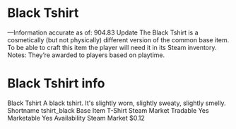 # Black Tshirt

—Information accurate as of: 904.83 Update
The Black Tshirt is a cosmetically (but not physically) different version of the common base item. To be able to craft this item the player will need it in its Steam inventory.
Notes:
They’re awarded to players based on playtime.
# Black Tshirt info

Black Tshirt
A black tshirt. It's slightly worn, slightly sweaty, slightly smelly.
Shortname
tshirt_black
Base Item
T-Shirt
Steam Market
Tradable
Yes
Marketable
Yes
Availability
Steam Market
$0.12
